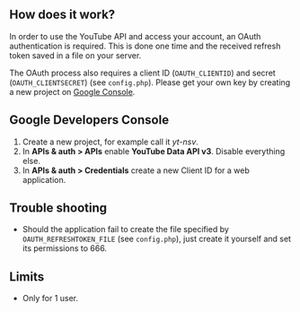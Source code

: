 ## How does it work?

In order to use the YouTube API and access your account, an OAuth authentication is required. This is done one time and the received refresh token saved in a file on your server.

The OAuth process also requires a client ID (`OAUTH_CLIENTID`) and secret (`OAUTH_CLIENTSECRET`) (see `config.php`). Please get your own key by creating a new project on [Google Console](https://console.developers.google.com/).


## Google Developers Console

1. Create a new project, for example call it *yt-nsv*.
1. In **APIs & auth > APIs** enable **YouTube Data API v3**. Disable everything else.
1. In **APIs & auth > Credentials** create a new Client ID for a web application.


## Trouble shooting

* Should the application fail to create the file specified by `OAUTH_REFRESHTOKEN_FILE` (see `config.php`), just create it yourself and set its permissions to 666.


## Limits

* Only for 1 user.
